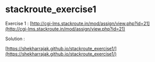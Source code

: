 # stackroute_exercise1

Exercise 1 :
 [http://cgi-lms.stackroute.in/mod/assign/view.php?id=21](http://cgi-lms.stackroute.in/mod/assign/view.php?id=21)

Solution :

[https://shekharrajak.github.io/stackroute_exercise1/](https://shekharrajak.github.io/stackroute_exercise1/)
